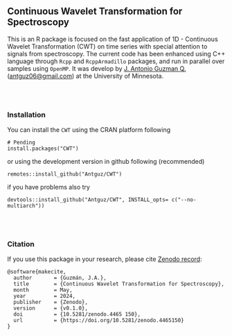##  Continuous Wavelet Transformation for Spectroscopy

This is an R package is focused on the fast application of 1D - Continuous Wavelet 
Transformation (CWT) on time series with special attention to signals from 
spectroscopy. The current code has been enhanced using C++ language through `Rcpp` 
and `RcppArmadillo` packages, and run in parallel over samples using `OpenMP`. 
It was develop by [J. Antonio Guzman Q.](https://www.jaguzmanq.com/) (<antguz06@gmail.com>) 
at the University of Minnesota.

<br />
<br />

### Installation

You can install the `CWT` using the CRAN platform following

```
# Pending
install.packages("CWT")
```

or using the development version in github following (recommended)

```
remotes::install_github("Antguz/CWT")
```

if you have problems also try 

```
devtools::install_github("Antguz/CWT", INSTALL_opts= c("--no-multiarch"))
```

<br />
<br />

### Citation

If you use this package in your research, please cite [Zenodo
record](https://doi.org/10.5281/zenodo.4465150):

```
@software{makecite,
  author       = {Guzmán, J.A.},
  title        = {Continuous Wavelet Transformation for Spectroscopy},
  month        = May,
  year         = 2024,
  publisher    = {Zenodo},
  version      = {v0.1.0},
  doi          = {10.5281/zenodo.4465 150},
  url          = {https://doi.org/10.5281/zenodo.4465150}
}
```